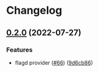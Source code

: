 # Changelog

## [0.2.0](https://github.com/open-feature/node-sdk-contrib/compare/flagd-provider-v0.1.0...flagd-provider-v0.2.0) (2022-07-27)


### Features

* flagd provider ([#66](https://github.com/open-feature/node-sdk-contrib/issues/66)) ([9d6cb86](https://github.com/open-feature/node-sdk-contrib/commit/9d6cb868908264b8661ed95a207397ae67693527))
